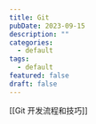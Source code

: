 ```yaml
---
title: Git
pubDate: 2023-09-15
description: ""
categories:
  - default
tags:
  - default
featured: false
draft: false
---
```

[[Git 开发流程和技巧]]

